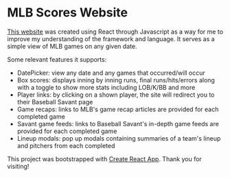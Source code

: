 # MLB Scores Website

[This website](https://ajaypatel-8.github.io/mlb-games/) was created using React through Javascript as a way for me to improve my understanding of the framework and language. It serves as a simple view of MLB games on any given date.

Some relevant features it supports:

- DatePicker: view any date and any games that occurred/will occur
- Box scores: displays inning by inning runs, final runs/hits/errors along with a toggle to show more stats including LOB/K/BB and more
- Player links: by clicking on a shown player, the site will redirect you to their Baseball Savant page
- Game recaps: links to MLB's game recap articles are provided for each completed game
- Savant game feeds: links to Baseball Savant's in-depth game feeds are provided for each completed game
- Lineup modals: pop up modals containing summaries of a team's lineup and pitchers from each completed

This project was bootstrapped with [Create React App](https://github.com/facebook/create-react-app). Thank you for visiting!
